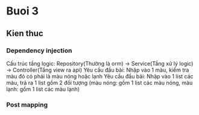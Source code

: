 # Buoi 3
## Kien thuc
### Dependency injection
Cấu trúc tầng logic: Repository(Thường là orm) -> Service(Tầng xử lý logic) -> Controller(Tầng view ra api) 
Yêu cầu đầu bài: Nhập vào 1 màu, kiểm tra màu đó có phải là màu nóng hoặc lạnh
Yêu cầu đầu bải: Nhập vào 1 list các màu, trả ra 1 list gồm 2 đối tượng (màu nóng: gồm 1 list các màu nóng, màu lạnh: gồm 1 list các màu lạnh)
### Post mapping
